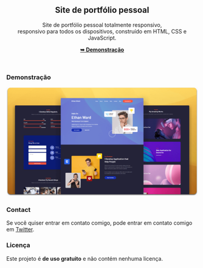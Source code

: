 <div align="center">

  <br />
  <br />

  <h2 align="center">Site de portfólio pessoal</h2>

  Site de portfólio pessoal totalmente responsivo, <br />responsivo para todos os dispositivos, construído em HTML, CSS e JavaScript.

  <a href="https://codewithsadee.github.io/portfolio/"><strong>➥ Demonstração</strong></a>

</div>

<br />

### Demonstração

![Portfolio Desktop Demo](./readme-images/desktop.png "Desktop Demo")

### Contact

Se você quiser entrar em contato comigo, pode entrar em contato comigo em [Twitter](https://www.twitter.com/IanMelw).

### Licença

Este projeto é **de uso gratuito** e não contém nenhuma licença.
